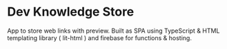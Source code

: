 # Dev Knowledge Store 
App to store web links with preview. Built as SPA using TypeScript & HTML templating library ( lit-html ) and firebase for functions & hosting. 
